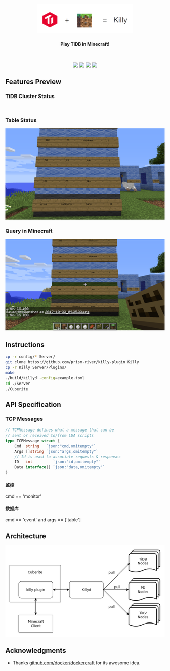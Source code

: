 <h1 align="center">
        <br>
        <img width="300" src="presentation/images/logo.png" alt="killy">
        <br>
        <h4 align="center">Play TiDB in Minecraft!</h4>
        <br>
</h1>

<p align="center">
    <a href="https://travis-ci.org/prism-river/killy"><img src="https://travis-ci.org/prism-river/killy.svg?branch=master"></a>
	<a href="https://goreportcard.com/report/github.com/prism-river/killy"><img src="https://goreportcard.com/badge/github.com/prism-river/killy"></a>
	<a href="https://godoc.org/github.com/prism-river/killy"><img src="https://img.shields.io/badge/godoc-reference-blue.svg"></a>
	<a href="https://libraries.io/github/prism-river/killy"><img src="https://img.shields.io/librariesio/github/prism-river/killy.svg"></a>
</p>

## Features Preview
 
### TiDB Cluster Status

<div align="center">
	<img src="./presentation/images/status.gif" alt="" width="600">
</div>

### Table Status

<div align="center">
	<img src="./presentation/images/table.png" alt="" width="600">
</div>

### Query in Minecraft

<div align="center">
	<img src="./presentation/images/query.png" alt="" width="600">
</div>

## Instructions

```bash
cp -r config/* Server/
git clone https://github.com/prism-river/killy-plugin Killy
cp -r Killy Server/Plugins/
make
./build/killyd -config=example.toml
cd ./Server
./Cuberite
```

## API Specification

### TCP Messages

```go
// TCPMessage defines what a message that can be
// sent or received to/from LUA scripts
type TCPMessage struct {
	Cmd  string   `json:"cmd,omitempty"`
	Args []string `json:"args,omitempty"`
	// Id is used to associate requests & responses
	ID   int         `json:"id,omitempty"`
	Data interface{} `json:"data,omitempty"`
}
```

#### 监控

cmd == 'monitor'

#### 数据库

cmd == 'event' and args == ['table']

## Architecture

<div align="center">
	<img src="./presentation/images/arch.png" alt="" width="600">
</div>

## Acknowledgments

* Thanks [github.com/docker/dockercraft](https://github.com/docker/dockercraft) for its awesome idea.
